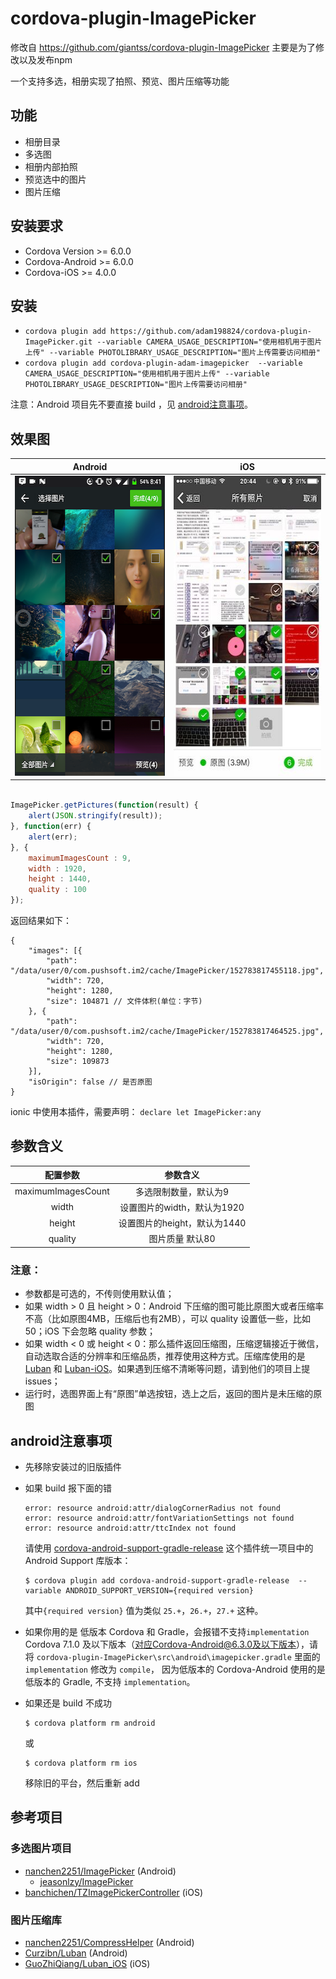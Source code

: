 # cordova-plugin-ImagePicker
修改自 https://github.com/giantss/cordova-plugin-ImagePicker
主要是为了修改以及发布npm

一个支持多选，相册实现了拍照、预览、图片压缩等功能

## 功能

- 相册目录
- 多选图
- 相册内部拍照
- 预览选中的图片
- 图片压缩

## 安装要求

- Cordova Version >= 6.0.0
- Cordova-Android >= 6.0.0
- Cordova-iOS >= 4.0.0

## 安装

 - `cordova plugin add https://github.com/adam198824/cordova-plugin-ImagePicker.git --variable CAMERA_USAGE_DESCRIPTION="使用相机用于图片上传" --variable PHOTOLIBRARY_USAGE_DESCRIPTION="图片上传需要访问相册"`
 - `cordova plugin add cordova-plugin-adam-imagepicker  --variable CAMERA_USAGE_DESCRIPTION="使用相机用于图片上传" --variable PHOTOLIBRARY_USAGE_DESCRIPTION="图片上传需要访问相册"`


注意：Android 项目先不要直接 build ，见 [android注意事项](#android注意事项)。



## 效果图

| Android         | iOS          |
|:---------------:|:------------:|
| <img src="./screenshots/android.png" width="270px" height="480"> | <img src="./screenshots/ios.jpg" width="270px" height="480"> |


```javascript

ImagePicker.getPictures(function(result) {
    alert(JSON.stringify(result));
}, function(err) {
    alert(err);
}, { 
    maximumImagesCount : 9, 
    width : 1920, 
    height : 1440, 
    quality : 100 
});
```

返回结果如下：
```
{
    "images": [{
        "path": "/data/user/0/com.pushsoft.im2/cache/ImagePicker/152783817455118.jpg",
        "width": 720,
        "height": 1280,
        "size": 104871 // 文件体积(单位：字节)
    }, {
        "path": "/data/user/0/com.pushsoft.im2/cache/ImagePicker/152783817464525.jpg",
        "width": 720,
        "height": 1280,
        "size": 109873
    }],
    "isOrigin": false // 是否原图
}
```

ionic 中使用本插件，需要声明： `declare let ImagePicker:any`


## 参数含义

| 配置参数            | 参数含义                   |
|:------------------:|:-------------------------:|
| maximumImagesCount | 多选限制数量，默认为9        |
| width              | 设置图片的width，默认为1920   |
| height             | 设置图片的height，默认为1440  |
| quality            | 图片质量 默认80            |

### 注意：

- 参数都是可选的，不传则使用默认值；
- 如果 width > 0 且 height > 0：Android 下压缩的图可能比原图大或者压缩率不高（比如原图4MB，压缩后也有2MB），可以 quality 设置低一些，比如 50；iOS 下会忽略 quality 参数；
- 如果 width < 0 或 height < 0：那么插件返回压缩图，压缩逻辑接近于微信，自动选取合适的分辨率和压缩品质，推荐使用这种方式。压缩库使用的是 [Luban](https://github.com/Curzibn/Luban) 和 [Luban-iOS](https://github.com/GuoZhiQiang/Luban_iOS)。如果遇到压缩不清晰等问题，请到他们的项目上提 issues；
- 运行时，选图界面上有“原图”单选按钮，选上之后，返回的图片是未压缩的原图

## android注意事项

- 先移除安装过的旧版插件

- 如果 build 报下面的错
    ```
    error: resource android:attr/dialogCornerRadius not found
    error: resource android:attr/fontVariationSettings not found
    error: resource android:attr/ttcIndex not found
    ```

    请使用 [cordova-android-support-gradle-release](https://github.com/dpa99c/cordova-android-support-gradle-release) 这个插件统一项目中的 Android Support 库版本：
    ```
    $ cordova plugin add cordova-android-support-gradle-release  --variable ANDROID_SUPPORT_VERSION={required version}
    ```
    其中`{required version}` 值为类似 `25.+`，`26.+`，`27.+` 这种。

- 如果你用的是 低版本 Cordova 和 Gradle，会报错不支持`implementation`
    Cordova 7.1.0 及以下版本（对应Cordova-Android@6.3.0及以下版本），请将 `cordova-plugin-ImagePicker\src\android\imagepicker.gradle` 里面的 `implementation` 修改为 `compile`，
因为低版本的 Cordova-Android 使用的是低版本的 Gradle, 不支持 `implementation`。

- 如果还是 build 不成功
    ```
    $ cordova platform rm android
    ```
    或
    ```
    $ cordova platform rm ios
    ```
    移除旧的平台，然后重新 add


## 参考项目

### 多选图片项目
- [nanchen2251/ImagePicker](https://github.com/nanchen2251/ImagePicker) (Android)
    - [jeasonlzy/ImagePicker](https://github.com/jeasonlzy/ImagePicker)
- [banchichen/TZImagePickerController](https://github.com/banchichen/TZImagePickerController) (iOS)

### 图片压缩库
- [nanchen2251/CompressHelper](https://github.com/nanchen2251/CompressHelper) (Android)
- [Curzibn/Luban](https://github.com/Curzibn/Luban) (Android)
- [GuoZhiQiang/Luban_iOS](https://github.com/GuoZhiQiang/Luban_iOS) (iOS)
